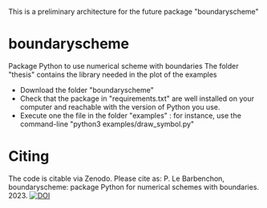This is a preliminary architecture for the future package "boundaryscheme" 


# boundaryscheme
Package Python to use numerical scheme with boundaries
The folder "thesis" contains the library needed in the plot of the examples

- Download the folder "boundaryscheme"
- Check that the package in "requirements.txt" are well installed on your computer and reachable with the version of Python you use.
- Execute one the file in the folder "examples" : for instance, use the command-line "python3 examples/draw_symbol.py"


# Citing

The code is citable via Zenodo. Please cite as:
P. Le Barbenchon, boundaryscheme: package Python for numerical schemes with boundaries. 2023. [![DOI](https://zenodo.org/badge/610313213.svg)](https://zenodo.org/badge/latestdoi/610313213)
